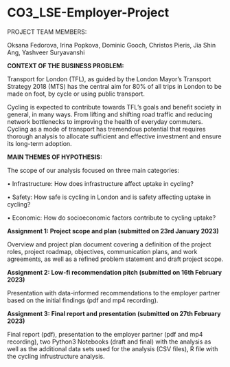 # CO3_LSE-Employer-Project

PROJECT TEAM MEMBERS:

Oksana Fedorova, 
Irina Popkova, 
Dominic Gooch, 
Christos Pieris,
Jia Shin Ang, 
Yashveer Suryavanshi

**CONTEXT OF THE BUSINESS PROBLEM:**

Transport for London (TFL), as guided by the London Mayor’s Transport Strategy 2018 (MTS) has the central aim for 80% of all trips in London to be made on foot, by cycle or using public transport.

Cycling is expected to contribute towards TFL’s goals and benefit society in general, in many ways. From lifting and shifting road traffic and reducing network bottlenecks to improving the health of everyday commuters. Cycling as a mode of transport has tremendous potential that requires thorough analysis to allocate sufficient and effective investment and ensure its long-term adoption.

**MAIN THEMES OF HYPOTHESIS:** 

The scope of our analysis focused on three main categories:

• Infrastructure: How does infrastructure affect uptake in cycling?

• Safety: How safe is cycling in London and is safety affecting uptake in cycling?

• Economic: How do socioeconomic factors contribute to cycling uptake?

**Assignment 1: Project scope and plan (submitted on 23rd January 2023)**

Overview and project plan document covering a definition of the project roles, project roadmap, objectives, communication plans, and work agreements, as well as a refined problem statement and draft project scope. 

**Assignment 2: Low-fi recommendation pitch (submitted on 16th February 2023)**

Presentation with data-informed recommendations to the employer partner based on the initial findings (pdf and mp4 recording).

**Assignment 3: Final report and presentation (submitted on 27th February 2023)**

Final report (pdf), presentation to the employer partner (pdf and mp4 recording), two Python3 Notebooks (draft and final) with the analysis 
as well as the additional data sets used for the analysis (CSV files), R file with the cycling infrustructure analysis. 


